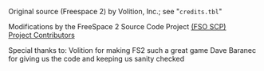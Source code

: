 Original source (Freespace 2) by Volition, Inc.; see "`credits.tbl`"

Modifications by the FreeSpace 2 Source Code Project [(FSO SCP)](https://www.hard-light.net/forums/index.php?board=50.0)   
[Project Contributors](https://github.com/scp-fs2open/fs2open.github.com/graphs/contributors)

Special thanks to:
Volition for making FS2 such a great game
Dave Baranec for giving us the code and keeping us sanity checked
